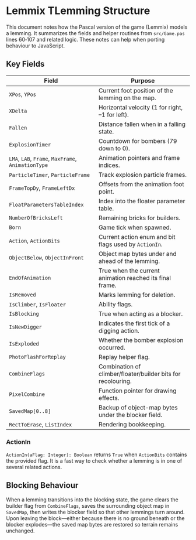 # Lemmix TLemming Structure

This document notes how the Pascal version of the game (Lemmix) models a lemming. It summarizes the fields and helper routines from `src/Game.pas` lines 60‑107 and related logic. These notes can help when porting behaviour to JavaScript.

## Key Fields

| Field | Purpose |
|-------|---------|
| `XPos`, `YPos` | Current foot position of the lemming on the map. |
| `XDelta` | Horizontal velocity (1 for right, –1 for left). |
| `Fallen` | Distance fallen when in a falling state. |
| `ExplosionTimer` | Countdown for bombers (79 down to 0). |
| `LMA`, `LAB`, `Frame`, `MaxFrame`, `AnimationType` | Animation pointers and frame indices. |
| `ParticleTimer`, `ParticleFrame` | Track explosion particle frames. |
| `FrameTopDy`, `FrameLeftDx` | Offsets from the animation foot point. |
| `FloatParametersTableIndex` | Index into the floater parameter table. |
| `NumberOfBricksLeft` | Remaining bricks for builders. |
| `Born` | Game tick when spawned. |
| `Action`, `ActionBits` | Current action enum and bit flags used by `ActionIn`. |
| `ObjectBelow`, `ObjectInFront` | Object map bytes under and ahead of the lemming. |
| `EndOfAnimation` | True when the current animation reached its final frame. |
| `IsRemoved` | Marks lemming for deletion. |
| `IsClimber`, `IsFloater` | Ability flags. |
| `IsBlocking` | True when acting as a blocker. |
| `IsNewDigger` | Indicates the first tick of a digging action. |
| `IsExploded` | Whether the bomber explosion occurred. |
| `PhotoFlashForReplay` | Replay helper flag. |
| `CombineFlags` | Combination of climber/floater/builder bits for recolouring. |
| `PixelCombine` | Function pointer for drawing effects. |
| `SavedMap[0..8]` | Backup of object-map bytes under the blocker field. |
| `RectToErase`, `ListIndex` | Rendering bookkeeping. |

### ActionIn

`ActionIn(aFlag: Integer): Boolean` returns `True` when `ActionBits` contains the provided flag. It is a fast way to check whether a lemming is in one of several related actions.

## Blocking Behaviour

When a lemming transitions into the blocking state, the game clears the builder flag from `CombineFlags`, saves the surrounding object map in `SavedMap`, then writes the blocker field so that other lemmings turn around. Upon leaving the block—either because there is no ground beneath or the blocker explodes—the saved map bytes are restored so terrain remains unchanged.
